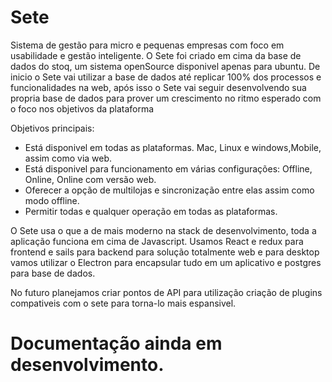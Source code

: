 # Sete 
Sistema de gestão para micro e pequenas empresas com foco em usabilidade e gestão inteligente.
O Sete foi criado em cima da base de dados do stoq, um sistema openSource disponivel apenas para ubuntu. De inicio o Sete vai utilizar a base de dados até replicar 100% dos processos e funcionalidades na web, após isso o Sete vai seguir desenvolvendo sua propria base de dados para prover um crescimento no ritmo esperado com o foco nos objetivos da plataforma

Objetivos principais:
- Está disponivel em todas as plataformas. Mac, Linux e windows,Mobile, assim como via web.
- Está disponivel para funcionamento em várias configurações: Offline, Online, Online com versão web.
- Oferecer a opção de multilojas e sincronização entre elas assim como modo offline.
- Permitir todas e qualquer operação em todas as plataformas.

O Sete usa o que a de mais moderno na stack de desenvolvimento, toda a aplicação funciona em cima de Javascript. Usamos React e redux para frontend e sails para backend para solução totalmente web e para desktop vamos utilizar o Electron para encapsular tudo em um aplicativo e postgres para base de dados.

No futuro planejamos criar pontos de API para utilização criação de plugins compativeis com o sete para torna-lo mais espansivel. 

# Documentação ainda em desenvolvimento.
